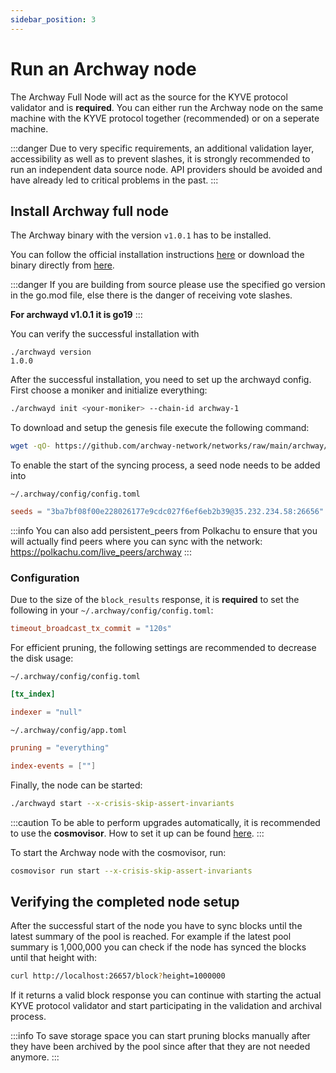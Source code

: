 ```yaml
---
sidebar_position: 3
---
```


# Run an Archway node

The Archway Full Node will act as the source for the KYVE protocol validator and is **required**. You can either run the Archway node on the same machine with the KYVE protocol together (recommended) or on a seperate machine.

:::danger
Due to very specific requirements, an additional validation layer, accessibility as well as to prevent slashes, it is strongly recommended to run an independent data source node. API providers should be avoided and have already led to critical problems in the past.
:::

## Install Archway full node

The Archway binary with the version `v1.0.1` has to be installed.

You can follow the official installation instructions [here](https://docs.archway.io/validators/running-a-node/join-a-network/sync-from-genesis) or download the binary directly from [here](https://github.com/archway-network/archway/releases/tag/v1.0.1).

:::danger
If you are building from source please use the specified go version in the go.mod file, else there is the danger of receiving vote slashes.

**For archwayd v1.0.1 it is go19**
:::

You can verify the successful installation with

```
./archwayd version
1.0.0
```

After the successful installation, you need to set up the archwayd config. First choose a moniker and initialize everything:

```bash
./archwayd init <your-moniker> --chain-id archway-1
```

To download and setup the genesis file execute the following command:

```bash
wget -qO- https://github.com/archway-network/networks/raw/main/archway/genesis/genesis.json.gz | zcat > ~/.archway/config/genesis.json
```

To enable the start of the syncing process, a seed node needs to be added into

`~/.archway/config/config.toml`

```toml
seeds = "3ba7bf08f00e228026177e9cdc027f6ef6eb2b39@35.232.234.58:26656"
```

:::info
You can also add persistent_peers from Polkachu to ensure that you will actually find peers where you can sync with the network: https://polkachu.com/live_peers/archway
:::

### Configuration

Due to the size of the `block_results` response, it is **required** to set the following in your `~/.archway/config/config.toml`:

```toml
timeout_broadcast_tx_commit = "120s"
```

For efficient pruning, the following settings are recommended to decrease the disk usage:

`~/.archway/config/config.toml`

```toml
[tx_index]

indexer = "null"
```

`~/.archway/config/app.toml`

```toml
pruning = "everything"

index-events = [""]
```

Finally, the node can be started:

```bash
./archwayd start --x-crisis-skip-assert-invariants
```

:::caution
To be able to perform upgrades automatically, it is recommended to use the <strong>cosmovisor</strong>. How to set it up can be found [here](https://docs.archway.io/validators/running-a-node/cosmovisor).
:::

To start the Archway node with the cosmovisor, run:

```bash
cosmovisor run start --x-crisis-skip-assert-invariants
```

## Verifying the completed node setup

After the successful start of the node you have to sync blocks until the latest summary of the pool is reached. For example
if the latest pool summary is 1,000,000 you can check if the node has synced the blocks until
that height with:

```bash
curl http://localhost:26657/block?height=1000000
```

If it returns a valid block response you can continue with starting the actual KYVE protocol validator
and start participating in the validation and archival process.

:::info
To save storage space you can start pruning blocks manually after they have been archived
by the pool since after that they are not needed anymore.
:::

